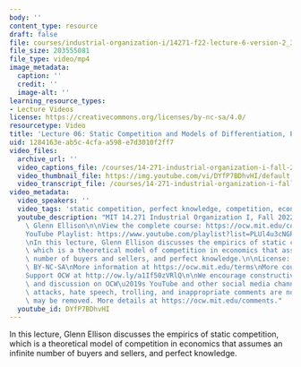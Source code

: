 ```yaml
---
body: ''
content_type: resource
draft: false
file: courses/industrial-organization-i/14271-f22-lecture-6-version-2_360p_16_9.mp4
file_size: 203555081
file_type: video/mp4
image_metadata:
  caption: ''
  credit: ''
  image-alt: ''
learning_resource_types:
- Lecture Videos
license: https://creativecommons.org/licenses/by-nc-sa/4.0/
resourcetype: Video
title: 'Lecture 06: Static Competition and Models of Differentiation, Part 2'
uid: 1284163e-ab5c-4cfa-a598-e7d3010f2ff7
video_files:
  archive_url: ''
  video_captions_file: /courses/14-271-industrial-organization-i-fall-2022/1rJz3KKft0SFFoqNi7v_qUAy9SP-n285j_transcript.webvtt
  video_thumbnail_file: https://img.youtube.com/vi/DYfP7BDhvHI/default.jpg
  video_transcript_file: /courses/14-271-industrial-organization-i-fall-2022/1rJz3KKft0SFFoqNi7v_qUAy9SP-n285j_transcript.pdf
video_metadata:
  video_speakers: ''
  video_tags: 'static competition, perfect knowledge, competition, economic model '
  youtube_description: "MIT 14.271 Industrial Organization I, Fall 2022 \nInstructor:\
    \ Glenn Ellison\n\nView the complete course: https://ocw.mit.edu/courses/14-271-industrial-organization-i-fall-2022\n\
    YouTube Playlist: https://www.youtube.com/playlist?list=PLUl4u3cNGP62xkEY0YzLJSoquVBjPOl9S\n\
    \nIn this lecture, Glenn Ellison discusses the empirics of static competition,\
    \ which is a theoretical model of competition in economics that assumes an infinite\
    \ number of buyers and sellers, and perfect knowledge.\n\nLicense: Creative Commons\
    \ BY-NC-SA\nMore information at https://ocw.mit.edu/terms\nMore courses at https://ocw.mit.edu\n\
    Support OCW at http://ow.ly/a1If50zVRlQ\n\nWe encourage constructive comments\
    \ and discussion on OCW\u2019s YouTube and other social media channels. Personal\
    \ attacks, hate speech, trolling, and inappropriate comments are not allowed and\
    \ may be removed. More details at https://ocw.mit.edu/comments."
  youtube_id: DYfP7BDhvHI
---
```

In this lecture, Glenn Ellison discusses the empirics of static competition, which is a theoretical model of competition in economics that assumes an infinite number of buyers and sellers, and perfect knowledge.